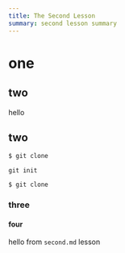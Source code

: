 ```yaml
---
title: The Second Lesson
summary: second lesson summary
---
```


# one

## two

hello

## two

```bash
$ git clone
```

```output
git init
```

```
$ git clone
```

### three

#### four

hello from `second.md` lesson
